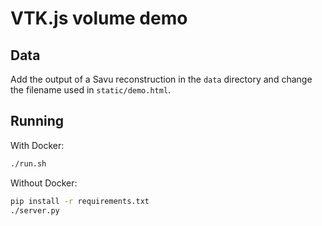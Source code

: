 # VTK.js volume demo

## Data

Add the output of a Savu reconstruction in the `data` directory and change the
filename used in `static/demo.html`.

## Running

With Docker:
```sh
./run.sh
```

Without Docker:
```sh
pip install -r requirements.txt
./server.py
```
